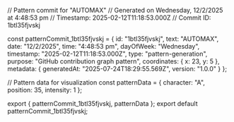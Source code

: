 // Pattern commit for "AUTOMAX"
// Generated on Wednesday, 12/2/2025 at 4:48:53 pm
// Timestamp: 2025-02-12T11:18:53.000Z
// Commit ID: 1btl35fjvskj

const patternCommit_1btl35fjvskj = {
  id: "1btl35fjvskj",
  text: "AUTOMAX",
  date: "12/2/2025",
  time: "4:48:53 pm",
  dayOfWeek: "Wednesday",
  timestamp: "2025-02-12T11:18:53.000Z",
  type: "pattern-generation",
  purpose: "GitHub contribution graph pattern",
  coordinates: {
    x: 23,
    y: 5
  },
  metadata: {
    generatedAt: "2025-07-24T18:29:55.569Z",
    version: "1.0.0"
  }
};

// Pattern data for visualization
const patternData = {
  character: "A",
  position: 35,
  intensity: 1
};

export { patternCommit_1btl35fjvskj, patternData };
export default patternCommit_1btl35fjvskj;
